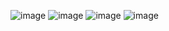 ![image](https://user-images.githubusercontent.com/113337736/209318340-7bc954ad-1235-49b2-aec4-4d25f87d03ae.png)
![image](https://user-images.githubusercontent.com/113337736/209318421-97de298d-49d7-4f7b-bdbf-9ff812793ebb.png)
![image](https://user-images.githubusercontent.com/113337736/209318503-a5037373-85c6-4965-b22f-24c2580251d8.png)
![image](https://user-images.githubusercontent.com/113337736/209318580-fb41bb7d-d0e0-4de8-948b-16da40046c09.png)


